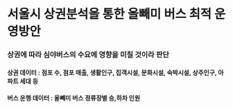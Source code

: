 # 서울시 상권분석을 통한 올빼미 버스 최적 운영방안
### 상권에 따라 심야버스의 수요에 영향을 미칠 것이라 판단
#### 상권 데이터 : 점포 수, 점포 매출, 생활인구, 집객시설, 문화시설, 숙박시설, 상주인구, 아파트 세대 등
#### 버스 운행 데이터 : 올빼미 버스 정류장별 승,하차 인원
